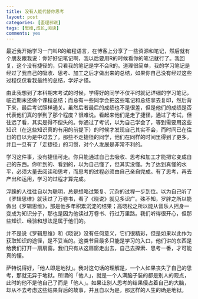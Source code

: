 ```yaml
---
title: 没有人能代替你思考
layout: post
categories: [歪理邪说]
tags: [思维,成长,阅读]
comments: yes
---
```


最近我开始学习一门叫R的编程语言，在博客上分享了一些资源和笔记，然后就有个朋友跟我说：你好好记笔记啊，我以后要用R的时候看你的笔记就行了。我回复，这个没有捷径的，只看我的笔记是学不会R的。道理很简单，我的学习笔记是经过了我自己的吸收、思考、加工之后才做出来的总结，如果你自己没有经过这些过程仅仅看我最终的总结，学好才怪。

由此我想到了本科期末考试的时候，学得好的同学不仅平时就记详细的学习笔记，临近期末还做个课程总结；而总有一些同学会把这些笔记和总结拿去复印，然后背下来，最后考试照样通关。虽然后者最后的成绩也不是很差，但是他们的成绩是否代表他们真的学到了那个程度？很难说。看起来他们是走了捷径，通过了考试，但往远了看，其实是得不偿失的。你通过了考试，以为自己学会了，等到需要用这些知识（在这些知识真的有用的前提下）的时候才发现自己其实不会，而时间已在往日的自以为是中过去了。那些不走捷径的同学，他们在同样的时间里得到了更多。并且一旦有了「走捷径」的习惯，对个人发展是非常不利的。

学习这件事，没有捷径可走。你只能通过自己去吸收、思考和加工才能把它变成自己的东西。你听到的、看到的，以为自己懂了，但其实没懂。为了达到真懂的水平，必须大量去阅读和思考，而思考的过程必须由自己亲自完成。有了思考，再去产出和运用，学习的过程才算完成。

浮躁的人往往自以为聪明，总是想略过繁复、冗杂的过程一步到位。以为自己听了《罗辑思维》就读过了万卷书，看了《晓说》就见多识广。殊不知，罗胖之所以能做出《罗辑思维》，那是他多年积累沉淀的结果；高晓松之所以能从音乐人摇身一变成为知识分子，那也是因为他读过万卷书、行过万里路。我们听得很开心，但那些知识、经验和想法是属于他们的。

并不是说《罗辑思维》和《晓说》没有任何意义，它们很精彩，但是如果以此作为获取知识的途径，是不妥当的。这类节目最多只能是学习的入口，他们讲的东西是给我们打开一扇扇窗。我们只有从这扇窗走出去，自己去探索、思考一番，才可能真的懂。

萨特说得好，「他人即是地狱」。我对这句话的理解是，一个人如果丧失了自己的思考，那就无异于地狱。所谓的「他人」，就是一个人满脑子装的都是别人的观点，此时的他不是他自己了而是「他人」。如果让别人思考的结果侵占着自己的大脑，却从不去考虑这些结果背后的故事，并且自以为是，那这样的人生的确是地狱。